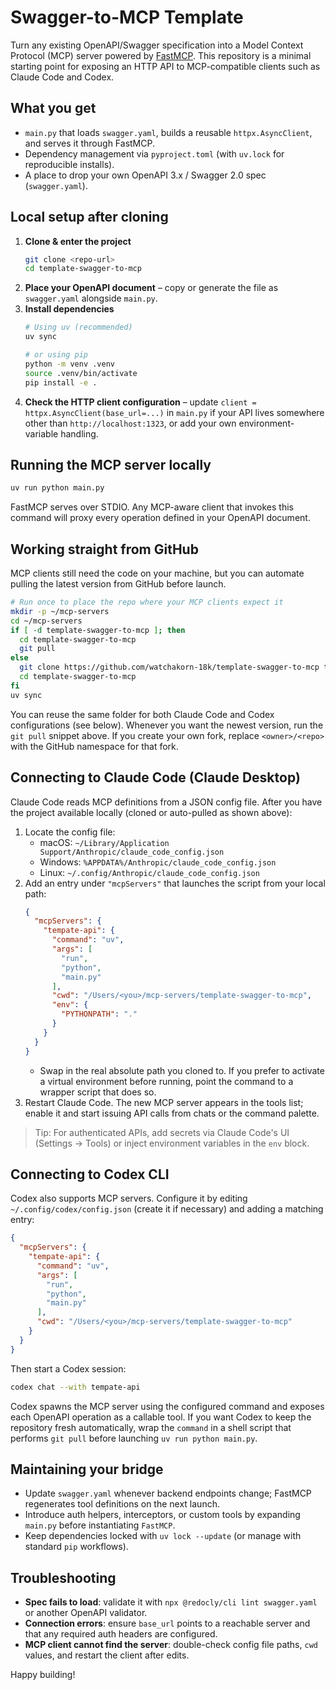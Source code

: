 # Swagger-to-MCP Template

Turn any existing OpenAPI/Swagger specification into a Model Context Protocol (MCP) server powered by [FastMCP](https://github.com/modelcontextprotocol/fastmcp). This repository is a minimal starting point for exposing an HTTP API to MCP-compatible clients such as Claude Code and Codex.

## What you get
- `main.py` that loads `swagger.yaml`, builds a reusable `httpx.AsyncClient`, and serves it through FastMCP.
- Dependency management via `pyproject.toml` (with `uv.lock` for reproducible installs).
- A place to drop your own OpenAPI 3.x / Swagger 2.0 spec (`swagger.yaml`).

## Local setup after cloning
1. **Clone & enter the project**
   ```bash
   git clone <repo-url>
   cd template-swagger-to-mcp
   ```
2. **Place your OpenAPI document** – copy or generate the file as `swagger.yaml` alongside `main.py`.
3. **Install dependencies**
   ```bash
   # Using uv (recommended)
   uv sync

   # or using pip
   python -m venv .venv
   source .venv/bin/activate
   pip install -e .
   ```
4. **Check the HTTP client configuration** – update `client = httpx.AsyncClient(base_url=...)` in `main.py` if your API lives somewhere other than `http://localhost:1323`, or add your own environment-variable handling.

## Running the MCP server locally
```bash
uv run python main.py
```
FastMCP serves over STDIO. Any MCP-aware client that invokes this command will proxy every operation defined in your OpenAPI document.

## Working straight from GitHub
MCP clients still need the code on your machine, but you can automate pulling the latest version from GitHub before launch.

```bash
# Run once to place the repo where your MCP clients expect it
mkdir -p ~/mcp-servers
cd ~/mcp-servers
if [ -d template-swagger-to-mcp ]; then
  cd template-swagger-to-mcp
  git pull
else
  git clone https://github.com/watchakorn-18k/template-swagger-to-mcp template-swagger-to-mcp
  cd template-swagger-to-mcp
fi
uv sync
```

You can reuse the same folder for both Claude Code and Codex configurations (see below). Whenever you want the newest version, run the `git pull` snippet above. If you create your own fork, replace `<owner>/<repo>` with the GitHub namespace for that fork.

## Connecting to Claude Code (Claude Desktop)
Claude Code reads MCP definitions from a JSON config file. After you have the project available locally (cloned or auto-pulled as shown above):

1. Locate the config file:
   - macOS: `~/Library/Application Support/Anthropic/claude_code_config.json`
   - Windows: `%APPDATA%/Anthropic/claude_code_config.json`
   - Linux: `~/.config/Anthropic/claude_code_config.json`
2. Add an entry under `"mcpServers"` that launches the script from your local path:
   ```json
   {
     "mcpServers": {
       "tempate-api": {
         "command": "uv",
         "args": [
           "run",
           "python",
           "main.py"
         ],
         "cwd": "/Users/<you>/mcp-servers/template-swagger-to-mcp",
         "env": {
           "PYTHONPATH": "."
         }
       }
     }
   }
   ```
   - Swap in the real absolute path you cloned to. If you prefer to activate a virtual environment before running, point the command to a wrapper script that does so.
3. Restart Claude Code. The new MCP server appears in the tools list; enable it and start issuing API calls from chats or the command palette.

> Tip: For authenticated APIs, add secrets via Claude Code's UI (Settings → Tools) or inject environment variables in the `env` block.

## Connecting to Codex CLI
Codex also supports MCP servers. Configure it by editing `~/.config/codex/config.json` (create it if necessary) and adding a matching entry:

```json
{
  "mcpServers": {
    "tempate-api": {
      "command": "uv",
      "args": [
        "run",
        "python",
        "main.py"
      ],
      "cwd": "/Users/<you>/mcp-servers/template-swagger-to-mcp"
    }
  }
}
```

Then start a Codex session:
```bash
codex chat --with tempate-api
```
Codex spawns the MCP server using the configured command and exposes each OpenAPI operation as a callable tool. If you want Codex to keep the repository fresh automatically, wrap the `command` in a shell script that performs `git pull` before launching `uv run python main.py`.

## Maintaining your bridge
- Update `swagger.yaml` whenever backend endpoints change; FastMCP regenerates tool definitions on the next launch.
- Introduce auth helpers, interceptors, or custom tools by expanding `main.py` before instantiating `FastMCP`.
- Keep dependencies locked with `uv lock --update` (or manage with standard `pip` workflows).

## Troubleshooting
- **Spec fails to load**: validate it with `npx @redocly/cli lint swagger.yaml` or another OpenAPI validator.
- **Connection errors**: ensure `base_url` points to a reachable server and that any required auth headers are configured.
- **MCP client cannot find the server**: double-check config file paths, `cwd` values, and restart the client after edits.

Happy building!

